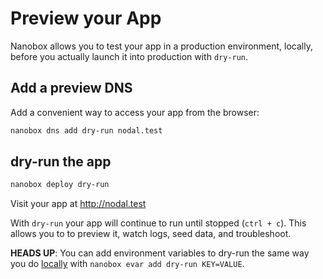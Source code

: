 # Preview your App

Nanobox allows you to test your app in a production environment, locally, before you actually launch it into production with `dry-run`.

## Add a preview DNS
Add a convenient way to access your app from the browser:

```bash
nanobox dns add dry-run nodal.test
```

## dry-run the app

```bash
nanobox deploy dry-run
```

Visit your app at <a href="http://nodal.test" target="\_blank">http://nodal.test</a>

With `dry-run` your app will continue to run until stopped (`ctrl + c`). This allows you to to preview it, watch logs, seed data, and troubleshoot.

**HEADS UP**: You can add environment variables to dry-run the same way you do [locally](/nodejs/nodal/local-evars) with `nanobox evar add dry-run KEY=VALUE`.
